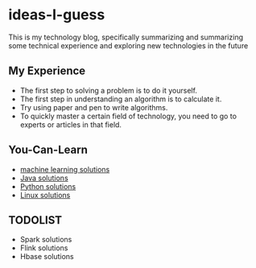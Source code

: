 # ideas-I-guess
This is my technology blog, specifically summarizing and summarizing 
some technical experience and exploring new technologies in the future


## My Experience

- The first step to solving a problem is to do it yourself.
- The first step in understanding an algorithm is to calculate it.
- Try using paper and pen to write algorithms.
- To quickly master a certain field of technology,  you need to go to experts or articles in that field.


## You-Can-Learn
- [machine learning solutions](https://github.com/MagnetoWang/ideas-I-guess/blob/master/%E5%B8%B8%E8%A7%81%E9%97%AE%E9%A2%98%E7%9A%84%E8%A7%A3%E5%86%B3%E6%96%B9%E6%A1%88/%E6%9C%BA%E5%99%A8%E5%AD%A6%E4%B9%A0%E8%A7%A3%E5%86%B3%E6%96%B9%E6%A1%88.md)
- [Java solutions](https://github.com/MagnetoWang/ideas-I-guess/blob/master/%E5%B8%B8%E8%A7%81%E9%97%AE%E9%A2%98%E7%9A%84%E8%A7%A3%E5%86%B3%E6%96%B9%E6%A1%88/Java%E8%A7%A3%E5%86%B3%E6%96%B9%E6%A1%88.md)
- [Python solutions](https://github.com/MagnetoWang/ideas-I-guess/blob/master/%E5%B8%B8%E8%A7%81%E9%97%AE%E9%A2%98%E7%9A%84%E8%A7%A3%E5%86%B3%E6%96%B9%E6%A1%88/Python%E8%A7%A3%E5%86%B3%E6%96%B9%E6%A1%88.md)
- [Linux solutions](https://github.com/MagnetoWang/ideas-I-guess/blob/master/%E5%B8%B8%E8%A7%81%E9%97%AE%E9%A2%98%E7%9A%84%E8%A7%A3%E5%86%B3%E6%96%B9%E6%A1%88/Linux%E8%A7%A3%E5%86%B3%E6%96%B9%E6%A1%88.md)


## TODOLIST
- Spark solutions
- Flink solutions
- Hbase solutions
